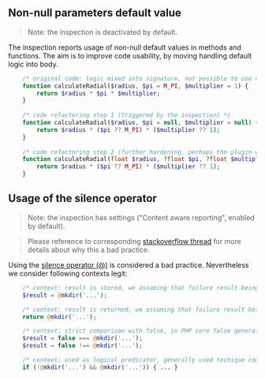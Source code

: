 ## Non-null parameters default value

> Note: the inspection is deactivated by default.

The inspection reports usage of non-null default values in methods and functions. 
The aim is to improve code usability, by moving handling default logic into body.

```php
    /* original code: logic mixed into signature, not possible to use nullable types */
    function calculateRadial($radius, $pi = M_PI, $multiplier = 1) {
        return $radius * $pi * $multiplier;
    }
    
    /* code refactoring step 1 (triggered by the inspection) */
    function calculateRadial($radius, $pi = null, $multiplier = null) {
        return $radius * ($pi ?? M_PI) * ($multiplier ?? 1);
    }
    
    /* code refactoring step 2 (further hardening, perhaps the plugin will assist here in future) */
    function calculateRadial(float $radius, ?float $pi, ?float $multiplier): float {
        return $radius * ($pi ?? M_PI) * ($multiplier ?? 1);
    }
```

## Usage of the silence operator

> Note: the inspection has settings ("Content aware reporting", enabled by default).

> Please reference to corresponding [stackoverflow thread](http://stackoverflow.com/questions/136899/suppress-error-with-operator-in-php) 
> for more details about why this a bad practice.

Using the [silence operator (@)](http://php.net/manual/en/language.operators.errorcontrol.php) is considered a bad practice. Nevertheless we consider following contexts legit:

```php
    /* context: result is stored, we assuming that failure result being checked */
    $result = @mkdir('...');

    /* context: result is returned, we assuming that failure result being checked */
    return @mkdir('...');

    /* context: strict comparison with false, in PHP core false generally returned in case of failures */
    $result = false === @mkdir('...');
    $result = false !== @mkdir('...');

    /* context: used as logical predicator, generally used techique comlimentary with e.g. race condition inspections */
    if (!@mkdir('...') && @mkdir('...')) { ... }
```